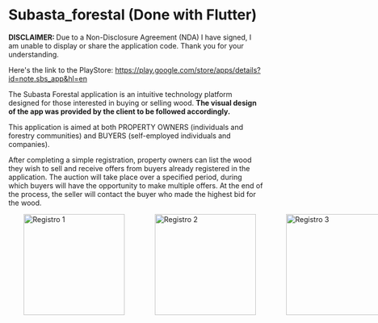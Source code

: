 # Subasta_forestal (Done with Flutter)

<strong>DISCLAIMER: </strong>Due to a Non-Disclosure Agreement (NDA) I have signed, I am unable to display or share the application code. Thank you for your understanding.

Here's the link to the PlayStore: https://play.google.com/store/apps/details?id=note.sbs_app&hl=en

The Subasta Forestal application is an intuitive technology platform designed for those interested in buying or selling wood. <strong>The visual design of the app was provided by the client to be followed accordingly.</strong>

This application is aimed at both PROPERTY OWNERS (individuals and forestry communities) and BUYERS (self-employed individuals and companies).

After completing a simple registration, property owners can list the wood they wish to sell and receive offers from buyers already registered in the application. The auction will take place over a specified period, during which buyers will have the opportunity to make multiple offers. At the end of the process, the seller will contact the buyer who made the highest bid for the wood.



<div style="display: flex; justify-content: space-around;">
  <img src="https://github.com/user-attachments/assets/17c0f9b0-697d-45ba-8f6e-e044bbc5bc5d" alt="Registro 1" width="200" hspace="30"/>
  <img src="https://github.com/user-attachments/assets/ec724c22-c683-41e2-92e3-39c85e4fac17" alt="Registro 2" width="200" hspace="30"/>
  <img src="https://github.com/user-attachments/assets/e478b7a6-2c6d-4327-b1a8-d96332c9b0b3" alt="Registro 3" width="200" hspace="30"/>
  <img src="https://github.com/user-attachments/assets/8da3de3c-2165-4bfe-bd83-907d2e21eb3d" alt="Registro 3" width="200" hspace="30"/>
</div>





